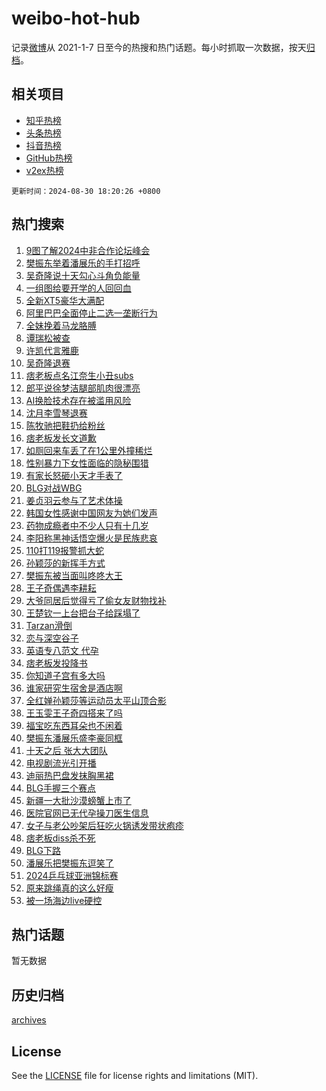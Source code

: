 # weibo-hot-hub

记录[微博](https://www.weibo.com)从 2021-1-7 日至今的热搜和热门话题。每小时抓取一次数据，按天[归档](archives)。

## 相关项目

- [知乎热榜](https://github.com/snaildev/zhihu-hot-hub)
- [头条热榜](https://github.com/snaildev/toutiao-hot-hub)
- [抖音热榜](https://github.com/snaildev/douyin-hot-hub)
- [GitHub热榜](https://github.com/snaildev/github-hot-hub)
- [v2ex热榜](https://github.com/snaildev/v2ex-hot-hub)


`更新时间：2024-08-30 18:20:26 +0800`

## 热门搜索

1. [9图了解2024中非合作论坛峰会](https://m.weibo.cn/search?containerid=100103type%3D1%26t%3D10%26q%3D%239%E5%9B%BE%E4%BA%86%E8%A7%A32024%E4%B8%AD%E9%9D%9E%E5%90%88%E4%BD%9C%E8%AE%BA%E5%9D%9B%E5%B3%B0%E4%BC%9A%23&stream_entry_id=51&isnewpage=1&extparam=seat%3D1%26stream_entry_id%3D51%26pos%3D0%26q%3D%25239%25E5%259B%25BE%25E4%25BA%2586%25E8%25A7%25A32024%25E4%25B8%25AD%25E9%259D%259E%25E5%2590%2588%25E4%25BD%259C%25E8%25AE%25BA%25E5%259D%259B%25E5%25B3%25B0%25E4%25BC%259A%2523%26cate%3D10103%26c_type%3D51%26dgr%3D0%26filter_type%3Drealtimehot%26display_time%3D1725013225%26pre_seqid%3D1725013224980016275222)
1. [樊振东举着潘展乐的手打招呼](https://m.weibo.cn/search?containerid=100103type%3D1%26t%3D10%26q%3D%23%E6%A8%8A%E6%8C%AF%E4%B8%9C%E4%B8%BE%E7%9D%80%E6%BD%98%E5%B1%95%E4%B9%90%E7%9A%84%E6%89%8B%E6%89%93%E6%8B%9B%E5%91%BC%23&stream_entry_id=31&isnewpage=1&extparam=seat%3D1%26band_rank%3D1%26pos%3D0%26lcate%3D5001%26cate%3D5001%26q%3D%2523%25E6%25A8%258A%25E6%258C%25AF%25E4%25B8%259C%25E4%25B8%25BE%25E7%259D%2580%25E6%25BD%2598%25E5%25B1%2595%25E4%25B9%2590%25E7%259A%2584%25E6%2589%258B%25E6%2589%2593%25E6%258B%259B%25E5%2591%25BC%2523%26stream_entry_id%3D31%26realpos%3D1%26flag%3D1%26dgr%3D0%26c_type%3D31%26filter_type%3Drealtimehot%26display_time%3D1725013225%26pre_seqid%3D1725013224980016275222)
1. [吴奇隆说十天勾心斗角负能量](https://m.weibo.cn/search?containerid=100103type%3D1%26t%3D10%26q%3D%23%E5%90%B4%E5%A5%87%E9%9A%86%E8%AF%B4%E5%8D%81%E5%A4%A9%E5%8B%BE%E5%BF%83%E6%96%97%E8%A7%92%E8%B4%9F%E8%83%BD%E9%87%8F%23&stream_entry_id=31&isnewpage=1&extparam=seat%3D1%26band_rank%3D2%26pos%3D1%26lcate%3D5001%26cate%3D5001%26q%3D%2523%25E5%2590%25B4%25E5%25A5%2587%25E9%259A%2586%25E8%25AF%25B4%25E5%258D%2581%25E5%25A4%25A9%25E5%258B%25BE%25E5%25BF%2583%25E6%2596%2597%25E8%25A7%2592%25E8%25B4%259F%25E8%2583%25BD%25E9%2587%258F%2523%26stream_entry_id%3D31%26realpos%3D2%26flag%3D2%26dgr%3D0%26c_type%3D31%26filter_type%3Drealtimehot%26display_time%3D1725013225%26pre_seqid%3D1725013224980016275222)
1. [一组图给要开学的人回回血](https://m.weibo.cn/search?containerid=100103type%3D1%26t%3D10%26q%3D%23%E4%B8%80%E7%BB%84%E5%9B%BE%E7%BB%99%E8%A6%81%E5%BC%80%E5%AD%A6%E7%9A%84%E4%BA%BA%E5%9B%9E%E5%9B%9E%E8%A1%80%23&stream_entry_id=31&isnewpage=1&extparam=seat%3D1%26band_rank%3D3%26pos%3D2%26lcate%3D5001%26cate%3D5001%26q%3D%2523%25E4%25B8%2580%25E7%25BB%2584%25E5%259B%25BE%25E7%25BB%2599%25E8%25A6%2581%25E5%25BC%2580%25E5%25AD%25A6%25E7%259A%2584%25E4%25BA%25BA%25E5%259B%259E%25E5%259B%259E%25E8%25A1%2580%2523%26stream_entry_id%3D31%26realpos%3D3%26flag%3D0%26dgr%3D0%26c_type%3D31%26filter_type%3Drealtimehot%26display_time%3D1725013225%26pre_seqid%3D1725013224980016275222)
1. [全新XT5豪华大满配](https://m.weibo.cn/search?containerid=100103type%3D1%26t%3D10%26q%3D%23%E5%85%A8%E6%96%B0XT5%E8%B1%AA%E5%8D%8E%E5%A4%A7%E6%BB%A1%E9%85%8D%23&stream_entry_id=31&isnewpage=1&extparam=seat%3D1%26band_rank%3D4%26pos%3D3%26lcate%3D5001%26is_ad_pos%3D1%26cate%3D5001%26q%3D%2523%25E5%2585%25A8%25E6%2596%25B0XT5%25E8%25B1%25AA%25E5%258D%258E%25E5%25A4%25A7%25E6%25BB%25A1%25E9%2585%258D%2523%26stream_entry_id%3D31%26adid%3D252659%26dgr%3D0%26topic_ad%3D1%26c_type%3D31%26filter_type%3Drealtimehot%26display_time%3D1725013225%26pre_seqid%3D1725013224980016275222)
1. [阿里巴巴全面停止二选一垄断行为](https://m.weibo.cn/search?containerid=100103type%3D1%26t%3D10%26q%3D%23%E9%98%BF%E9%87%8C%E5%B7%B4%E5%B7%B4%E5%85%A8%E9%9D%A2%E5%81%9C%E6%AD%A2%E4%BA%8C%E9%80%89%E4%B8%80%E5%9E%84%E6%96%AD%E8%A1%8C%E4%B8%BA%23&stream_entry_id=31&isnewpage=1&extparam=seat%3D1%26band_rank%3D4%26pos%3D4%26lcate%3D5001%26cate%3D5001%26q%3D%2523%25E9%2598%25BF%25E9%2587%258C%25E5%25B7%25B4%25E5%25B7%25B4%25E5%2585%25A8%25E9%259D%25A2%25E5%2581%259C%25E6%25AD%25A2%25E4%25BA%258C%25E9%2580%2589%25E4%25B8%2580%25E5%259E%2584%25E6%2596%25AD%25E8%25A1%258C%25E4%25B8%25BA%2523%26stream_entry_id%3D31%26realpos%3D4%26flag%3D1%26dgr%3D0%26c_type%3D31%26filter_type%3Drealtimehot%26display_time%3D1725013225%26pre_seqid%3D1725013224980016275222)
1. [全妹挽着马龙胳膊](https://m.weibo.cn/search?containerid=100103type%3D1%26t%3D10%26q%3D%E5%85%A8%E5%A6%B9%E6%8C%BD%E7%9D%80%E9%A9%AC%E9%BE%99%E8%83%B3%E8%86%8A&stream_entry_id=31&isnewpage=1&extparam=seat%3D1%26band_rank%3D5%26pos%3D5%26lcate%3D5001%26cate%3D5001%26q%3D%25E5%2585%25A8%25E5%25A6%25B9%25E6%258C%25BD%25E7%259D%2580%25E9%25A9%25AC%25E9%25BE%2599%25E8%2583%25B3%25E8%2586%258A%26stream_entry_id%3D31%26realpos%3D5%26flag%3D1%26dgr%3D0%26c_type%3D31%26filter_type%3Drealtimehot%26display_time%3D1725013225%26pre_seqid%3D1725013224980016275222)
1. [谭瑞松被查](https://m.weibo.cn/search?containerid=100103type%3D1%26t%3D10%26q%3D%23%E8%B0%AD%E7%91%9E%E6%9D%BE%E8%A2%AB%E6%9F%A5%23&stream_entry_id=31&isnewpage=1&extparam=seat%3D1%26band_rank%3D6%26pos%3D6%26lcate%3D5001%26cate%3D5001%26q%3D%2523%25E8%25B0%25AD%25E7%2591%259E%25E6%259D%25BE%25E8%25A2%25AB%25E6%259F%25A5%2523%26stream_entry_id%3D31%26realpos%3D6%26flag%3D1%26dgr%3D0%26c_type%3D31%26filter_type%3Drealtimehot%26display_time%3D1725013225%26pre_seqid%3D1725013224980016275222)
1. [许凯代言雅鹿](https://m.weibo.cn/search?containerid=100103type%3D1%26t%3D10%26q%3D%23%E8%AE%B8%E5%87%AF%E4%BB%A3%E8%A8%80%E9%9B%85%E9%B9%BF%23&stream_entry_id=31&isnewpage=1&extparam=seat%3D1%26band_rank%3D7%26pos%3D7%26lcate%3D5001%26is_ad_pos%3D1%26cate%3D5001%26q%3D%2523%25E8%25AE%25B8%25E5%2587%25AF%25E4%25BB%25A3%25E8%25A8%2580%25E9%259B%2585%25E9%25B9%25BF%2523%26stream_entry_id%3D31%26adid%3D252726%26dgr%3D0%26topic_ad%3D1%26c_type%3D31%26filter_type%3Drealtimehot%26display_time%3D1725013225%26pre_seqid%3D1725013224980016275222)
1. [吴奇隆退赛](https://m.weibo.cn/search?containerid=100103type%3D1%26t%3D10%26q%3D%23%E5%90%B4%E5%A5%87%E9%9A%86%E9%80%80%E8%B5%9B%23&stream_entry_id=31&isnewpage=1&extparam=seat%3D1%26band_rank%3D7%26pos%3D8%26lcate%3D5001%26cate%3D5001%26q%3D%2523%25E5%2590%25B4%25E5%25A5%2587%25E9%259A%2586%25E9%2580%2580%25E8%25B5%259B%2523%26stream_entry_id%3D31%26realpos%3D7%26flag%3D2%26dgr%3D0%26c_type%3D31%26filter_type%3Drealtimehot%26display_time%3D1725013225%26pre_seqid%3D1725013224980016275222)
1. [痞老板点名江奈生小丑subs](https://m.weibo.cn/search?containerid=100103type%3D1%26t%3D10%26q%3D%E7%97%9E%E8%80%81%E6%9D%BF%E7%82%B9%E5%90%8D%E6%B1%9F%E5%A5%88%E7%94%9F%E5%B0%8F%E4%B8%91subs&stream_entry_id=31&isnewpage=1&extparam=seat%3D1%26band_rank%3D8%26pos%3D9%26lcate%3D5001%26cate%3D5001%26q%3D%25E7%2597%259E%25E8%2580%2581%25E6%259D%25BF%25E7%2582%25B9%25E5%2590%258D%25E6%25B1%259F%25E5%25A5%2588%25E7%2594%259F%25E5%25B0%258F%25E4%25B8%2591subs%26stream_entry_id%3D31%26realpos%3D8%26flag%3D0%26dgr%3D0%26c_type%3D31%26filter_type%3Drealtimehot%26display_time%3D1725013225%26pre_seqid%3D1725013224980016275222)
1. [郎平说徐梦洁腿部肌肉很漂亮](https://m.weibo.cn/search?containerid=100103type%3D1%26t%3D10%26q%3D%E9%83%8E%E5%B9%B3%E8%AF%B4%E5%BE%90%E6%A2%A6%E6%B4%81%E8%85%BF%E9%83%A8%E8%82%8C%E8%82%89%E5%BE%88%E6%BC%82%E4%BA%AE&stream_entry_id=31&isnewpage=1&extparam=seat%3D1%26band_rank%3D9%26pos%3D10%26lcate%3D5001%26cate%3D5001%26q%3D%25E9%2583%258E%25E5%25B9%25B3%25E8%25AF%25B4%25E5%25BE%2590%25E6%25A2%25A6%25E6%25B4%2581%25E8%2585%25BF%25E9%2583%25A8%25E8%2582%258C%25E8%2582%2589%25E5%25BE%2588%25E6%25BC%2582%25E4%25BA%25AE%26stream_entry_id%3D31%26realpos%3D9%26flag%3D1%26dgr%3D0%26c_type%3D31%26filter_type%3Drealtimehot%26display_time%3D1725013225%26pre_seqid%3D1725013224980016275222)
1. [AI换脸技术存在被滥用风险](https://m.weibo.cn/search?containerid=100103type%3D1%26t%3D10%26q%3D%23AI%E6%8D%A2%E8%84%B8%E6%8A%80%E6%9C%AF%E5%AD%98%E5%9C%A8%E8%A2%AB%E6%BB%A5%E7%94%A8%E9%A3%8E%E9%99%A9%23&stream_entry_id=31&isnewpage=1&extparam=seat%3D1%26band_rank%3D10%26pos%3D11%26lcate%3D5001%26cate%3D5001%26q%3D%2523AI%25E6%258D%25A2%25E8%2584%25B8%25E6%258A%2580%25E6%259C%25AF%25E5%25AD%2598%25E5%259C%25A8%25E8%25A2%25AB%25E6%25BB%25A5%25E7%2594%25A8%25E9%25A3%258E%25E9%2599%25A9%2523%26stream_entry_id%3D31%26realpos%3D10%26flag%3D1%26dgr%3D0%26c_type%3D31%26filter_type%3Drealtimehot%26display_time%3D1725013225%26pre_seqid%3D1725013224980016275222)
1. [沈月李雪琴退赛](https://m.weibo.cn/search?containerid=100103type%3D1%26t%3D10%26q%3D%23%E6%B2%88%E6%9C%88%E6%9D%8E%E9%9B%AA%E7%90%B4%E9%80%80%E8%B5%9B%23&stream_entry_id=31&isnewpage=1&extparam=seat%3D1%26band_rank%3D11%26pos%3D12%26lcate%3D5001%26cate%3D5001%26q%3D%2523%25E6%25B2%2588%25E6%259C%2588%25E6%259D%258E%25E9%259B%25AA%25E7%2590%25B4%25E9%2580%2580%25E8%25B5%259B%2523%26stream_entry_id%3D31%26realpos%3D11%26flag%3D2%26dgr%3D0%26c_type%3D31%26filter_type%3Drealtimehot%26display_time%3D1725013225%26pre_seqid%3D1725013224980016275222)
1. [陈牧驰把鞋扔给粉丝](https://m.weibo.cn/search?containerid=100103type%3D1%26t%3D10%26q%3D%23%E9%99%88%E7%89%A7%E9%A9%B0%E6%8A%8A%E9%9E%8B%E6%89%94%E7%BB%99%E7%B2%89%E4%B8%9D%23&stream_entry_id=31&isnewpage=1&extparam=seat%3D1%26band_rank%3D12%26pos%3D13%26lcate%3D5001%26cate%3D5001%26q%3D%2523%25E9%2599%2588%25E7%2589%25A7%25E9%25A9%25B0%25E6%258A%258A%25E9%259E%258B%25E6%2589%2594%25E7%25BB%2599%25E7%25B2%2589%25E4%25B8%259D%2523%26stream_entry_id%3D31%26realpos%3D12%26flag%3D0%26dgr%3D0%26c_type%3D31%26filter_type%3Drealtimehot%26display_time%3D1725013225%26pre_seqid%3D1725013224980016275222)
1. [痞老板发长文道歉](https://m.weibo.cn/search?containerid=100103type%3D1%26t%3D10%26q%3D%23%E7%97%9E%E8%80%81%E6%9D%BF%E5%8F%91%E9%95%BF%E6%96%87%E9%81%93%E6%AD%89%23&stream_entry_id=31&isnewpage=1&extparam=seat%3D1%26band_rank%3D13%26pos%3D14%26lcate%3D5001%26cate%3D5001%26q%3D%2523%25E7%2597%259E%25E8%2580%2581%25E6%259D%25BF%25E5%258F%2591%25E9%2595%25BF%25E6%2596%2587%25E9%2581%2593%25E6%25AD%2589%2523%26stream_entry_id%3D31%26realpos%3D13%26flag%3D0%26dgr%3D0%26c_type%3D31%26filter_type%3Drealtimehot%26display_time%3D1725013225%26pre_seqid%3D1725013224980016275222)
1. [如厕回来车丢了在1公里外撞稀烂](https://m.weibo.cn/search?containerid=100103type%3D1%26t%3D10%26q%3D%23%E5%A6%82%E5%8E%95%E5%9B%9E%E6%9D%A5%E8%BD%A6%E4%B8%A2%E4%BA%86%E5%9C%A81%E5%85%AC%E9%87%8C%E5%A4%96%E6%92%9E%E7%A8%80%E7%83%82%23&stream_entry_id=31&isnewpage=1&extparam=seat%3D1%26band_rank%3D14%26pos%3D15%26lcate%3D5001%26cate%3D5001%26q%3D%2523%25E5%25A6%2582%25E5%258E%2595%25E5%259B%259E%25E6%259D%25A5%25E8%25BD%25A6%25E4%25B8%25A2%25E4%25BA%2586%25E5%259C%25A81%25E5%2585%25AC%25E9%2587%258C%25E5%25A4%2596%25E6%2592%259E%25E7%25A8%2580%25E7%2583%2582%2523%26stream_entry_id%3D31%26realpos%3D14%26flag%3D0%26dgr%3D0%26c_type%3D31%26filter_type%3Drealtimehot%26display_time%3D1725013225%26pre_seqid%3D1725013224980016275222)
1. [性别暴力下女性面临的隐秘围猎](https://m.weibo.cn/search?containerid=100103type%3D1%26t%3D10%26q%3D%23%E6%80%A7%E5%88%AB%E6%9A%B4%E5%8A%9B%E4%B8%8B%E5%A5%B3%E6%80%A7%E9%9D%A2%E4%B8%B4%E7%9A%84%E9%9A%90%E7%A7%98%E5%9B%B4%E7%8C%8E%23&stream_entry_id=31&isnewpage=1&extparam=seat%3D1%26band_rank%3D15%26pos%3D16%26lcate%3D5001%26cate%3D5001%26q%3D%2523%25E6%2580%25A7%25E5%2588%25AB%25E6%259A%25B4%25E5%258A%259B%25E4%25B8%258B%25E5%25A5%25B3%25E6%2580%25A7%25E9%259D%25A2%25E4%25B8%25B4%25E7%259A%2584%25E9%259A%2590%25E7%25A7%2598%25E5%259B%25B4%25E7%258C%258E%2523%26stream_entry_id%3D31%26realpos%3D15%26flag%3D1%26dgr%3D0%26c_type%3D31%26filter_type%3Drealtimehot%26display_time%3D1725013225%26pre_seqid%3D1725013224980016275222)
1. [有家长怒砸小天才手表了](https://m.weibo.cn/search?containerid=100103type%3D1%26t%3D10%26q%3D%23%E6%9C%89%E5%AE%B6%E9%95%BF%E6%80%92%E7%A0%B8%E5%B0%8F%E5%A4%A9%E6%89%8D%E6%89%8B%E8%A1%A8%E4%BA%86%23&stream_entry_id=31&isnewpage=1&extparam=seat%3D1%26band_rank%3D16%26pos%3D17%26lcate%3D5001%26cate%3D5001%26q%3D%2523%25E6%259C%2589%25E5%25AE%25B6%25E9%2595%25BF%25E6%2580%2592%25E7%25A0%25B8%25E5%25B0%258F%25E5%25A4%25A9%25E6%2589%258D%25E6%2589%258B%25E8%25A1%25A8%25E4%25BA%2586%2523%26stream_entry_id%3D31%26realpos%3D16%26flag%3D0%26dgr%3D0%26c_type%3D31%26filter_type%3Drealtimehot%26display_time%3D1725013225%26pre_seqid%3D1725013224980016275222)
1. [BLG对战WBG](https://m.weibo.cn/search?containerid=100103type%3D1%26t%3D10%26q%3D%23BLG%E5%AF%B9%E6%88%98WBG%23&stream_entry_id=31&isnewpage=1&extparam=seat%3D1%26band_rank%3D17%26pos%3D18%26lcate%3D5001%26cate%3D5001%26q%3D%2523BLG%25E5%25AF%25B9%25E6%2588%2598WBG%2523%26stream_entry_id%3D31%26realpos%3D17%26flag%3D0%26dgr%3D0%26c_type%3D31%26filter_type%3Drealtimehot%26display_time%3D1725013225%26pre_seqid%3D1725013224980016275222)
1. [姜贞羽云参与了艺术体操](https://m.weibo.cn/search?containerid=100103type%3D1%26t%3D10%26q%3D%E5%A7%9C%E8%B4%9E%E7%BE%BD%E4%BA%91%E5%8F%82%E4%B8%8E%E4%BA%86%E8%89%BA%E6%9C%AF%E4%BD%93%E6%93%8D&stream_entry_id=31&isnewpage=1&extparam=seat%3D1%26band_rank%3D18%26pos%3D19%26lcate%3D5001%26cate%3D5001%26q%3D%25E5%25A7%259C%25E8%25B4%259E%25E7%25BE%25BD%25E4%25BA%2591%25E5%258F%2582%25E4%25B8%258E%25E4%25BA%2586%25E8%2589%25BA%25E6%259C%25AF%25E4%25BD%2593%25E6%2593%258D%26stream_entry_id%3D31%26realpos%3D18%26flag%3D1%26dgr%3D0%26c_type%3D31%26filter_type%3Drealtimehot%26display_time%3D1725013225%26pre_seqid%3D1725013224980016275222)
1. [韩国女性感谢中国网友为她们发声](https://m.weibo.cn/search?containerid=100103type%3D1%26t%3D10%26q%3D%23%E9%9F%A9%E5%9B%BD%E5%A5%B3%E6%80%A7%E6%84%9F%E8%B0%A2%E4%B8%AD%E5%9B%BD%E7%BD%91%E5%8F%8B%E4%B8%BA%E5%A5%B9%E4%BB%AC%E5%8F%91%E5%A3%B0%23&stream_entry_id=31&isnewpage=1&extparam=seat%3D1%26band_rank%3D19%26pos%3D20%26lcate%3D5001%26cate%3D5001%26q%3D%2523%25E9%259F%25A9%25E5%259B%25BD%25E5%25A5%25B3%25E6%2580%25A7%25E6%2584%259F%25E8%25B0%25A2%25E4%25B8%25AD%25E5%259B%25BD%25E7%25BD%2591%25E5%258F%258B%25E4%25B8%25BA%25E5%25A5%25B9%25E4%25BB%25AC%25E5%258F%2591%25E5%25A3%25B0%2523%26stream_entry_id%3D31%26realpos%3D19%26flag%3D0%26dgr%3D0%26c_type%3D31%26filter_type%3Drealtimehot%26display_time%3D1725013225%26pre_seqid%3D1725013224980016275222)
1. [药物成瘾者中不少人只有十几岁](https://m.weibo.cn/search?containerid=100103type%3D1%26t%3D10%26q%3D%23%E8%8D%AF%E7%89%A9%E6%88%90%E7%98%BE%E8%80%85%E4%B8%AD%E4%B8%8D%E5%B0%91%E4%BA%BA%E5%8F%AA%E6%9C%89%E5%8D%81%E5%87%A0%E5%B2%81%23&stream_entry_id=31&isnewpage=1&extparam=seat%3D1%26band_rank%3D20%26pos%3D21%26lcate%3D5001%26cate%3D5001%26q%3D%2523%25E8%258D%25AF%25E7%2589%25A9%25E6%2588%2590%25E7%2598%25BE%25E8%2580%2585%25E4%25B8%25AD%25E4%25B8%258D%25E5%25B0%2591%25E4%25BA%25BA%25E5%258F%25AA%25E6%259C%2589%25E5%258D%2581%25E5%2587%25A0%25E5%25B2%2581%2523%26stream_entry_id%3D31%26realpos%3D20%26flag%3D1%26dgr%3D0%26c_type%3D31%26filter_type%3Drealtimehot%26display_time%3D1725013225%26pre_seqid%3D1725013224980016275222)
1. [李阳称黑神话悟空爆火是民族悲哀](https://m.weibo.cn/search?containerid=100103type%3D1%26t%3D10%26q%3D%23%E6%9D%8E%E9%98%B3%E7%A7%B0%E9%BB%91%E7%A5%9E%E8%AF%9D%E6%82%9F%E7%A9%BA%E7%88%86%E7%81%AB%E6%98%AF%E6%B0%91%E6%97%8F%E6%82%B2%E5%93%80%23&stream_entry_id=31&isnewpage=1&extparam=seat%3D1%26band_rank%3D21%26pos%3D22%26lcate%3D5001%26cate%3D5001%26q%3D%2523%25E6%259D%258E%25E9%2598%25B3%25E7%25A7%25B0%25E9%25BB%2591%25E7%25A5%259E%25E8%25AF%259D%25E6%2582%259F%25E7%25A9%25BA%25E7%2588%2586%25E7%2581%25AB%25E6%2598%25AF%25E6%25B0%2591%25E6%2597%258F%25E6%2582%25B2%25E5%2593%2580%2523%26stream_entry_id%3D31%26realpos%3D21%26flag%3D1%26dgr%3D0%26c_type%3D31%26filter_type%3Drealtimehot%26display_time%3D1725013225%26pre_seqid%3D1725013224980016275222)
1. [110打119报警抓大蛇](https://m.weibo.cn/search?containerid=100103type%3D1%26t%3D10%26q%3D%23110%E6%89%93119%E6%8A%A5%E8%AD%A6%E6%8A%93%E5%A4%A7%E8%9B%87%23&stream_entry_id=31&isnewpage=1&extparam=seat%3D1%26band_rank%3D22%26pos%3D23%26lcate%3D5001%26cate%3D5001%26q%3D%2523110%25E6%2589%2593119%25E6%258A%25A5%25E8%25AD%25A6%25E6%258A%2593%25E5%25A4%25A7%25E8%259B%2587%2523%26stream_entry_id%3D31%26realpos%3D22%26flag%3D0%26dgr%3D0%26c_type%3D31%26filter_type%3Drealtimehot%26display_time%3D1725013225%26pre_seqid%3D1725013224980016275222)
1. [孙颖莎的新挥手方式](https://m.weibo.cn/search?containerid=100103type%3D1%26t%3D10%26q%3D%E5%AD%99%E9%A2%96%E8%8E%8E%E7%9A%84%E6%96%B0%E6%8C%A5%E6%89%8B%E6%96%B9%E5%BC%8F&stream_entry_id=31&isnewpage=1&extparam=seat%3D1%26band_rank%3D23%26pos%3D24%26lcate%3D5001%26cate%3D5001%26q%3D%25E5%25AD%2599%25E9%25A2%2596%25E8%258E%258E%25E7%259A%2584%25E6%2596%25B0%25E6%258C%25A5%25E6%2589%258B%25E6%2596%25B9%25E5%25BC%258F%26stream_entry_id%3D31%26realpos%3D23%26flag%3D1%26dgr%3D0%26c_type%3D31%26filter_type%3Drealtimehot%26display_time%3D1725013225%26pre_seqid%3D1725013224980016275222)
1. [樊振东被当面叫咚咚大王](https://m.weibo.cn/search?containerid=100103type%3D1%26t%3D10%26q%3D%23%E6%A8%8A%E6%8C%AF%E4%B8%9C%E8%A2%AB%E5%BD%93%E9%9D%A2%E5%8F%AB%E5%92%9A%E5%92%9A%E5%A4%A7%E7%8E%8B%23&stream_entry_id=31&isnewpage=1&extparam=seat%3D1%26band_rank%3D24%26pos%3D25%26lcate%3D5001%26cate%3D5001%26q%3D%2523%25E6%25A8%258A%25E6%258C%25AF%25E4%25B8%259C%25E8%25A2%25AB%25E5%25BD%2593%25E9%259D%25A2%25E5%258F%25AB%25E5%2592%259A%25E5%2592%259A%25E5%25A4%25A7%25E7%258E%258B%2523%26stream_entry_id%3D31%26realpos%3D24%26flag%3D1%26dgr%3D0%26c_type%3D31%26filter_type%3Drealtimehot%26display_time%3D1725013225%26pre_seqid%3D1725013224980016275222)
1. [王子奇偶遇李耕耘](https://m.weibo.cn/search?containerid=100103type%3D1%26t%3D10%26q%3D%23%E7%8E%8B%E5%AD%90%E5%A5%87%E5%81%B6%E9%81%87%E6%9D%8E%E8%80%95%E8%80%98%23&stream_entry_id=31&isnewpage=1&extparam=seat%3D1%26band_rank%3D25%26pos%3D26%26lcate%3D5001%26cate%3D5001%26q%3D%2523%25E7%258E%258B%25E5%25AD%2590%25E5%25A5%2587%25E5%2581%25B6%25E9%2581%2587%25E6%259D%258E%25E8%2580%2595%25E8%2580%2598%2523%26stream_entry_id%3D31%26realpos%3D25%26flag%3D1%26dgr%3D0%26c_type%3D31%26filter_type%3Drealtimehot%26display_time%3D1725013225%26pre_seqid%3D1725013224980016275222)
1. [大爷同居后觉得亏了偷女友财物找补](https://m.weibo.cn/search?containerid=100103type%3D1%26t%3D10%26q%3D%23%E5%A4%A7%E7%88%B7%E5%90%8C%E5%B1%85%E5%90%8E%E8%A7%89%E5%BE%97%E4%BA%8F%E4%BA%86%E5%81%B7%E5%A5%B3%E5%8F%8B%E8%B4%A2%E7%89%A9%E6%89%BE%E8%A1%A5%23&stream_entry_id=31&isnewpage=1&extparam=seat%3D1%26band_rank%3D26%26pos%3D27%26lcate%3D5001%26cate%3D5001%26q%3D%2523%25E5%25A4%25A7%25E7%2588%25B7%25E5%2590%258C%25E5%25B1%2585%25E5%2590%258E%25E8%25A7%2589%25E5%25BE%2597%25E4%25BA%258F%25E4%25BA%2586%25E5%2581%25B7%25E5%25A5%25B3%25E5%258F%258B%25E8%25B4%25A2%25E7%2589%25A9%25E6%2589%25BE%25E8%25A1%25A5%2523%26stream_entry_id%3D31%26realpos%3D26%26flag%3D1%26dgr%3D0%26c_type%3D31%26filter_type%3Drealtimehot%26display_time%3D1725013225%26pre_seqid%3D1725013224980016275222)
1. [王楚钦一上台把台子给踩塌了](https://m.weibo.cn/search?containerid=100103type%3D1%26t%3D10%26q%3D%E7%8E%8B%E6%A5%9A%E9%92%A6%E4%B8%80%E4%B8%8A%E5%8F%B0%E6%8A%8A%E5%8F%B0%E5%AD%90%E7%BB%99%E8%B8%A9%E5%A1%8C%E4%BA%86&stream_entry_id=31&isnewpage=1&extparam=seat%3D1%26band_rank%3D27%26pos%3D28%26lcate%3D5001%26cate%3D5001%26q%3D%25E7%258E%258B%25E6%25A5%259A%25E9%2592%25A6%25E4%25B8%2580%25E4%25B8%258A%25E5%258F%25B0%25E6%258A%258A%25E5%258F%25B0%25E5%25AD%2590%25E7%25BB%2599%25E8%25B8%25A9%25E5%25A1%258C%25E4%25BA%2586%26stream_entry_id%3D31%26realpos%3D27%26flag%3D1%26dgr%3D0%26c_type%3D31%26filter_type%3Drealtimehot%26display_time%3D1725013225%26pre_seqid%3D1725013224980016275222)
1. [Tarzan滑倒](https://m.weibo.cn/search?containerid=100103type%3D1%26t%3D10%26q%3DTarzan%E6%BB%91%E5%80%92&stream_entry_id=31&isnewpage=1&extparam=seat%3D1%26band_rank%3D28%26pos%3D29%26lcate%3D5001%26cate%3D5001%26q%3DTarzan%25E6%25BB%2591%25E5%2580%2592%26stream_entry_id%3D31%26realpos%3D28%26flag%3D1%26dgr%3D0%26c_type%3D31%26filter_type%3Drealtimehot%26display_time%3D1725013225%26pre_seqid%3D1725013224980016275222)
1. [恋与深空谷子](https://m.weibo.cn/search?containerid=100103type%3D1%26t%3D10%26q%3D%E6%81%8B%E4%B8%8E%E6%B7%B1%E7%A9%BA%E8%B0%B7%E5%AD%90&stream_entry_id=31&isnewpage=1&extparam=seat%3D1%26band_rank%3D29%26pos%3D30%26lcate%3D5001%26cate%3D5001%26q%3D%25E6%2581%258B%25E4%25B8%258E%25E6%25B7%25B1%25E7%25A9%25BA%25E8%25B0%25B7%25E5%25AD%2590%26stream_entry_id%3D31%26realpos%3D29%26flag%3D0%26dgr%3D0%26c_type%3D31%26filter_type%3Drealtimehot%26display_time%3D1725013225%26pre_seqid%3D1725013224980016275222)
1. [英语专八范文 代孕](https://m.weibo.cn/search?containerid=100103type%3D1%26t%3D10%26q%3D%E8%8B%B1%E8%AF%AD%E4%B8%93%E5%85%AB%E8%8C%83%E6%96%87+%E4%BB%A3%E5%AD%95&stream_entry_id=31&isnewpage=1&extparam=seat%3D1%26band_rank%3D30%26pos%3D31%26lcate%3D5001%26cate%3D5001%26q%3D%25E8%258B%25B1%25E8%25AF%25AD%25E4%25B8%2593%25E5%2585%25AB%25E8%258C%2583%25E6%2596%2587%2520%25E4%25BB%25A3%25E5%25AD%2595%26stream_entry_id%3D31%26realpos%3D30%26flag%3D0%26dgr%3D0%26c_type%3D31%26filter_type%3Drealtimehot%26display_time%3D1725013225%26pre_seqid%3D1725013224980016275222)
1. [痞老板发投降书](https://m.weibo.cn/search?containerid=100103type%3D1%26t%3D10%26q%3D%23%E7%97%9E%E8%80%81%E6%9D%BF%E5%8F%91%E6%8A%95%E9%99%8D%E4%B9%A6%23&stream_entry_id=31&isnewpage=1&extparam=seat%3D1%26band_rank%3D31%26pos%3D32%26lcate%3D5001%26cate%3D5001%26q%3D%2523%25E7%2597%259E%25E8%2580%2581%25E6%259D%25BF%25E5%258F%2591%25E6%258A%2595%25E9%2599%258D%25E4%25B9%25A6%2523%26stream_entry_id%3D31%26realpos%3D31%26flag%3D0%26dgr%3D0%26c_type%3D31%26filter_type%3Drealtimehot%26display_time%3D1725013225%26pre_seqid%3D1725013224980016275222)
1. [你知道子宫有多大吗](https://m.weibo.cn/search?containerid=100103type%3D1%26t%3D10%26q%3D%23%E4%BD%A0%E7%9F%A5%E9%81%93%E5%AD%90%E5%AE%AB%E6%9C%89%E5%A4%9A%E5%A4%A7%E5%90%97%23&stream_entry_id=31&isnewpage=1&extparam=seat%3D1%26band_rank%3D32%26pos%3D33%26lcate%3D5001%26cate%3D5001%26q%3D%2523%25E4%25BD%25A0%25E7%259F%25A5%25E9%2581%2593%25E5%25AD%2590%25E5%25AE%25AB%25E6%259C%2589%25E5%25A4%259A%25E5%25A4%25A7%25E5%2590%2597%2523%26stream_entry_id%3D31%26realpos%3D32%26flag%3D0%26dgr%3D0%26c_type%3D31%26filter_type%3Drealtimehot%26display_time%3D1725013225%26pre_seqid%3D1725013224980016275222)
1. [谁家研究生宿舍是酒店啊](https://m.weibo.cn/search?containerid=100103type%3D1%26t%3D10%26q%3D%23%E8%B0%81%E5%AE%B6%E7%A0%94%E7%A9%B6%E7%94%9F%E5%AE%BF%E8%88%8D%E6%98%AF%E9%85%92%E5%BA%97%E5%95%8A%23&stream_entry_id=31&isnewpage=1&extparam=seat%3D1%26band_rank%3D33%26pos%3D34%26lcate%3D5001%26cate%3D5001%26q%3D%2523%25E8%25B0%2581%25E5%25AE%25B6%25E7%25A0%2594%25E7%25A9%25B6%25E7%2594%259F%25E5%25AE%25BF%25E8%2588%258D%25E6%2598%25AF%25E9%2585%2592%25E5%25BA%2597%25E5%2595%258A%2523%26stream_entry_id%3D31%26realpos%3D33%26flag%3D1%26dgr%3D0%26c_type%3D31%26filter_type%3Drealtimehot%26display_time%3D1725013225%26pre_seqid%3D1725013224980016275222)
1. [全红婵孙颖莎等运动员太平山顶合影](https://m.weibo.cn/search?containerid=100103type%3D1%26t%3D10%26q%3D%23%E5%85%A8%E7%BA%A2%E5%A9%B5%E5%AD%99%E9%A2%96%E8%8E%8E%E7%AD%89%E8%BF%90%E5%8A%A8%E5%91%98%E5%A4%AA%E5%B9%B3%E5%B1%B1%E9%A1%B6%E5%90%88%E5%BD%B1%23&stream_entry_id=31&isnewpage=1&extparam=seat%3D1%26band_rank%3D34%26pos%3D35%26lcate%3D5001%26cate%3D5001%26q%3D%2523%25E5%2585%25A8%25E7%25BA%25A2%25E5%25A9%25B5%25E5%25AD%2599%25E9%25A2%2596%25E8%258E%258E%25E7%25AD%2589%25E8%25BF%2590%25E5%258A%25A8%25E5%2591%2598%25E5%25A4%25AA%25E5%25B9%25B3%25E5%25B1%25B1%25E9%25A1%25B6%25E5%2590%2588%25E5%25BD%25B1%2523%26stream_entry_id%3D31%26realpos%3D34%26flag%3D1%26dgr%3D0%26c_type%3D31%26filter_type%3Drealtimehot%26display_time%3D1725013225%26pre_seqid%3D1725013224980016275222)
1. [王玉雯王子奇四搭来了吗](https://m.weibo.cn/search?containerid=100103type%3D1%26t%3D10%26q%3D%23%E7%8E%8B%E7%8E%89%E9%9B%AF%E7%8E%8B%E5%AD%90%E5%A5%87%E5%9B%9B%E6%90%AD%E6%9D%A5%E4%BA%86%E5%90%97%23&stream_entry_id=31&isnewpage=1&extparam=seat%3D1%26band_rank%3D35%26pos%3D36%26lcate%3D5001%26cate%3D5001%26q%3D%2523%25E7%258E%258B%25E7%258E%2589%25E9%259B%25AF%25E7%258E%258B%25E5%25AD%2590%25E5%25A5%2587%25E5%259B%259B%25E6%2590%25AD%25E6%259D%25A5%25E4%25BA%2586%25E5%2590%2597%2523%26stream_entry_id%3D31%26realpos%3D35%26flag%3D1%26dgr%3D0%26c_type%3D31%26filter_type%3Drealtimehot%26display_time%3D1725013225%26pre_seqid%3D1725013224980016275222)
1. [福宝吃东西耳朵也不闲着](https://m.weibo.cn/search?containerid=100103type%3D1%26t%3D10%26q%3D%23%E7%A6%8F%E5%AE%9D%E5%90%83%E4%B8%9C%E8%A5%BF%E8%80%B3%E6%9C%B5%E4%B9%9F%E4%B8%8D%E9%97%B2%E7%9D%80%23&stream_entry_id=31&isnewpage=1&extparam=seat%3D1%26band_rank%3D36%26pos%3D37%26lcate%3D5001%26cate%3D5001%26q%3D%2523%25E7%25A6%258F%25E5%25AE%259D%25E5%2590%2583%25E4%25B8%259C%25E8%25A5%25BF%25E8%2580%25B3%25E6%259C%25B5%25E4%25B9%259F%25E4%25B8%258D%25E9%2597%25B2%25E7%259D%2580%2523%26stream_entry_id%3D31%26realpos%3D36%26flag%3D1%26dgr%3D0%26c_type%3D31%26filter_type%3Drealtimehot%26display_time%3D1725013225%26pre_seqid%3D1725013224980016275222)
1. [樊振东潘展乐盛李豪同框](https://m.weibo.cn/search?containerid=100103type%3D1%26t%3D10%26q%3D%23%E6%A8%8A%E6%8C%AF%E4%B8%9C%E6%BD%98%E5%B1%95%E4%B9%90%E7%9B%9B%E6%9D%8E%E8%B1%AA%E5%90%8C%E6%A1%86%23&stream_entry_id=31&isnewpage=1&extparam=seat%3D1%26band_rank%3D37%26pos%3D38%26lcate%3D5001%26cate%3D5001%26q%3D%2523%25E6%25A8%258A%25E6%258C%25AF%25E4%25B8%259C%25E6%25BD%2598%25E5%25B1%2595%25E4%25B9%2590%25E7%259B%259B%25E6%259D%258E%25E8%25B1%25AA%25E5%2590%258C%25E6%25A1%2586%2523%26stream_entry_id%3D31%26realpos%3D37%26flag%3D1%26dgr%3D0%26c_type%3D31%26filter_type%3Drealtimehot%26display_time%3D1725013225%26pre_seqid%3D1725013224980016275222)
1. [十天之后 张大大团队](https://m.weibo.cn/search?containerid=100103type%3D1%26t%3D10%26q%3D%E5%8D%81%E5%A4%A9%E4%B9%8B%E5%90%8E+%E5%BC%A0%E5%A4%A7%E5%A4%A7%E5%9B%A2%E9%98%9F&stream_entry_id=31&isnewpage=1&extparam=seat%3D1%26band_rank%3D38%26pos%3D39%26lcate%3D5001%26cate%3D5001%26q%3D%25E5%258D%2581%25E5%25A4%25A9%25E4%25B9%258B%25E5%2590%258E%2520%25E5%25BC%25A0%25E5%25A4%25A7%25E5%25A4%25A7%25E5%259B%25A2%25E9%2598%259F%26stream_entry_id%3D31%26realpos%3D38%26flag%3D1%26dgr%3D0%26c_type%3D31%26filter_type%3Drealtimehot%26display_time%3D1725013225%26pre_seqid%3D1725013224980016275222)
1. [电视剧流光引开播](https://m.weibo.cn/search?containerid=100103type%3D1%26t%3D10%26q%3D%23%E7%94%B5%E8%A7%86%E5%89%A7%E6%B5%81%E5%85%89%E5%BC%95%E5%BC%80%E6%92%AD%23&stream_entry_id=31&isnewpage=1&extparam=seat%3D1%26band_rank%3D39%26pos%3D40%26lcate%3D5001%26cate%3D5001%26q%3D%2523%25E7%2594%25B5%25E8%25A7%2586%25E5%2589%25A7%25E6%25B5%2581%25E5%2585%2589%25E5%25BC%2595%25E5%25BC%2580%25E6%2592%25AD%2523%26stream_entry_id%3D31%26realpos%3D39%26flag%3D1%26dgr%3D0%26c_type%3D31%26filter_type%3Drealtimehot%26display_time%3D1725013225%26pre_seqid%3D1725013224980016275222)
1. [迪丽热巴盘发抹胸黑裙](https://m.weibo.cn/search?containerid=100103type%3D1%26t%3D10%26q%3D%23%E8%BF%AA%E4%B8%BD%E7%83%AD%E5%B7%B4%E7%9B%98%E5%8F%91%E6%8A%B9%E8%83%B8%E9%BB%91%E8%A3%99%23&stream_entry_id=31&isnewpage=1&extparam=seat%3D1%26band_rank%3D40%26pos%3D41%26lcate%3D5001%26cate%3D5001%26q%3D%2523%25E8%25BF%25AA%25E4%25B8%25BD%25E7%2583%25AD%25E5%25B7%25B4%25E7%259B%2598%25E5%258F%2591%25E6%258A%25B9%25E8%2583%25B8%25E9%25BB%2591%25E8%25A3%2599%2523%26stream_entry_id%3D31%26realpos%3D40%26flag%3D1%26dgr%3D0%26c_type%3D31%26filter_type%3Drealtimehot%26display_time%3D1725013225%26pre_seqid%3D1725013224980016275222)
1. [BLG手握三个赛点](https://m.weibo.cn/search?containerid=100103type%3D1%26t%3D10%26q%3DBLG%E6%89%8B%E6%8F%A1%E4%B8%89%E4%B8%AA%E8%B5%9B%E7%82%B9&stream_entry_id=31&isnewpage=1&extparam=seat%3D1%26band_rank%3D41%26pos%3D42%26lcate%3D5001%26cate%3D5001%26q%3DBLG%25E6%2589%258B%25E6%258F%25A1%25E4%25B8%2589%25E4%25B8%25AA%25E8%25B5%259B%25E7%2582%25B9%26stream_entry_id%3D31%26realpos%3D41%26flag%3D1%26dgr%3D0%26c_type%3D31%26filter_type%3Drealtimehot%26display_time%3D1725013225%26pre_seqid%3D1725013224980016275222)
1. [新疆一大批沙漠螃蟹上市了](https://m.weibo.cn/search?containerid=100103type%3D1%26t%3D10%26q%3D%23%E6%96%B0%E7%96%86%E4%B8%80%E5%A4%A7%E6%89%B9%E6%B2%99%E6%BC%A0%E8%9E%83%E8%9F%B9%E4%B8%8A%E5%B8%82%E4%BA%86%23&stream_entry_id=31&isnewpage=1&extparam=seat%3D1%26band_rank%3D42%26pos%3D43%26lcate%3D5001%26cate%3D5001%26q%3D%2523%25E6%2596%25B0%25E7%2596%2586%25E4%25B8%2580%25E5%25A4%25A7%25E6%2589%25B9%25E6%25B2%2599%25E6%25BC%25A0%25E8%259E%2583%25E8%259F%25B9%25E4%25B8%258A%25E5%25B8%2582%25E4%25BA%2586%2523%26stream_entry_id%3D31%26realpos%3D42%26flag%3D0%26dgr%3D0%26c_type%3D31%26filter_type%3Drealtimehot%26display_time%3D1725013225%26pre_seqid%3D1725013224980016275222)
1. [医院官网已无代孕操刀医生信息](https://m.weibo.cn/search?containerid=100103type%3D1%26t%3D10%26q%3D%23%E5%8C%BB%E9%99%A2%E5%AE%98%E7%BD%91%E5%B7%B2%E6%97%A0%E4%BB%A3%E5%AD%95%E6%93%8D%E5%88%80%E5%8C%BB%E7%94%9F%E4%BF%A1%E6%81%AF%23&stream_entry_id=31&isnewpage=1&extparam=seat%3D1%26band_rank%3D43%26pos%3D44%26lcate%3D5001%26cate%3D5001%26q%3D%2523%25E5%258C%25BB%25E9%2599%25A2%25E5%25AE%2598%25E7%25BD%2591%25E5%25B7%25B2%25E6%2597%25A0%25E4%25BB%25A3%25E5%25AD%2595%25E6%2593%258D%25E5%2588%2580%25E5%258C%25BB%25E7%2594%259F%25E4%25BF%25A1%25E6%2581%25AF%2523%26stream_entry_id%3D31%26realpos%3D43%26flag%3D1%26dgr%3D0%26c_type%3D31%26filter_type%3Drealtimehot%26display_time%3D1725013225%26pre_seqid%3D1725013224980016275222)
1. [女子与老公吵架后狂吃火锅诱发带状疱疹](https://m.weibo.cn/search?containerid=100103type%3D1%26t%3D10%26q%3D%23%E5%A5%B3%E5%AD%90%E4%B8%8E%E8%80%81%E5%85%AC%E5%90%B5%E6%9E%B6%E5%90%8E%E7%8B%82%E5%90%83%E7%81%AB%E9%94%85%E8%AF%B1%E5%8F%91%E5%B8%A6%E7%8A%B6%E7%96%B1%E7%96%B9%23&stream_entry_id=31&isnewpage=1&extparam=seat%3D1%26band_rank%3D44%26pos%3D45%26lcate%3D5001%26cate%3D5001%26q%3D%2523%25E5%25A5%25B3%25E5%25AD%2590%25E4%25B8%258E%25E8%2580%2581%25E5%2585%25AC%25E5%2590%25B5%25E6%259E%25B6%25E5%2590%258E%25E7%258B%2582%25E5%2590%2583%25E7%2581%25AB%25E9%2594%2585%25E8%25AF%25B1%25E5%258F%2591%25E5%25B8%25A6%25E7%258A%25B6%25E7%2596%25B1%25E7%2596%25B9%2523%26stream_entry_id%3D31%26realpos%3D44%26flag%3D0%26dgr%3D0%26c_type%3D31%26filter_type%3Drealtimehot%26display_time%3D1725013225%26pre_seqid%3D1725013224980016275222)
1. [痞老板diss杀不死](https://m.weibo.cn/search?containerid=100103type%3D1%26t%3D10%26q%3D%23%E7%97%9E%E8%80%81%E6%9D%BFdiss%E6%9D%80%E4%B8%8D%E6%AD%BB%23&stream_entry_id=31&isnewpage=1&extparam=seat%3D1%26band_rank%3D45%26pos%3D46%26lcate%3D5001%26cate%3D5001%26q%3D%2523%25E7%2597%259E%25E8%2580%2581%25E6%259D%25BFdiss%25E6%259D%2580%25E4%25B8%258D%25E6%25AD%25BB%2523%26stream_entry_id%3D31%26realpos%3D45%26flag%3D0%26dgr%3D0%26c_type%3D31%26filter_type%3Drealtimehot%26display_time%3D1725013225%26pre_seqid%3D1725013224980016275222)
1. [BLG下路](https://m.weibo.cn/search?containerid=100103type%3D1%26t%3D10%26q%3DBLG%E4%B8%8B%E8%B7%AF&stream_entry_id=31&isnewpage=1&extparam=seat%3D1%26band_rank%3D46%26pos%3D47%26lcate%3D5001%26cate%3D5001%26q%3DBLG%25E4%25B8%258B%25E8%25B7%25AF%26stream_entry_id%3D31%26realpos%3D46%26flag%3D1%26dgr%3D0%26c_type%3D31%26filter_type%3Drealtimehot%26display_time%3D1725013225%26pre_seqid%3D1725013224980016275222)
1. [潘展乐把樊振东逗笑了](https://m.weibo.cn/search?containerid=100103type%3D1%26t%3D10%26q%3D%E6%BD%98%E5%B1%95%E4%B9%90%E6%8A%8A%E6%A8%8A%E6%8C%AF%E4%B8%9C%E9%80%97%E7%AC%91%E4%BA%86&stream_entry_id=31&isnewpage=1&extparam=seat%3D1%26band_rank%3D47%26pos%3D48%26lcate%3D5001%26cate%3D5001%26q%3D%25E6%25BD%2598%25E5%25B1%2595%25E4%25B9%2590%25E6%258A%258A%25E6%25A8%258A%25E6%258C%25AF%25E4%25B8%259C%25E9%2580%2597%25E7%25AC%2591%25E4%25BA%2586%26stream_entry_id%3D31%26realpos%3D47%26flag%3D0%26dgr%3D0%26c_type%3D31%26filter_type%3Drealtimehot%26display_time%3D1725013225%26pre_seqid%3D1725013224980016275222)
1. [2024乒乓球亚洲锦标赛](https://m.weibo.cn/search?containerid=100103type%3D1%26t%3D10%26q%3D2024%E4%B9%92%E4%B9%93%E7%90%83%E4%BA%9A%E6%B4%B2%E9%94%A6%E6%A0%87%E8%B5%9B&stream_entry_id=31&isnewpage=1&extparam=seat%3D1%26band_rank%3D48%26pos%3D49%26lcate%3D5001%26cate%3D5001%26q%3D2024%25E4%25B9%2592%25E4%25B9%2593%25E7%2590%2583%25E4%25BA%259A%25E6%25B4%25B2%25E9%2594%25A6%25E6%25A0%2587%25E8%25B5%259B%26stream_entry_id%3D31%26realpos%3D48%26flag%3D1%26dgr%3D0%26c_type%3D31%26filter_type%3Drealtimehot%26display_time%3D1725013225%26pre_seqid%3D1725013224980016275222)
1. [原来跳绳真的这么好瘦](https://m.weibo.cn/search?containerid=100103type%3D1%26t%3D10%26q%3D%23%E5%8E%9F%E6%9D%A5%E8%B7%B3%E7%BB%B3%E7%9C%9F%E7%9A%84%E8%BF%99%E4%B9%88%E5%A5%BD%E7%98%A6%23&stream_entry_id=31&isnewpage=1&extparam=seat%3D1%26band_rank%3D49%26pos%3D50%26lcate%3D5001%26cate%3D5001%26q%3D%2523%25E5%258E%259F%25E6%259D%25A5%25E8%25B7%25B3%25E7%25BB%25B3%25E7%259C%259F%25E7%259A%2584%25E8%25BF%2599%25E4%25B9%2588%25E5%25A5%25BD%25E7%2598%25A6%2523%26stream_entry_id%3D31%26realpos%3D49%26flag%3D1%26dgr%3D0%26c_type%3D31%26filter_type%3Drealtimehot%26display_time%3D1725013225%26pre_seqid%3D1725013224980016275222)
1. [被一场海边live硬控](https://m.weibo.cn/search?containerid=100103type%3D1%26t%3D10%26q%3D%23%E8%A2%AB%E4%B8%80%E5%9C%BA%E6%B5%B7%E8%BE%B9live%E7%A1%AC%E6%8E%A7%23&stream_entry_id=31&isnewpage=1&extparam=seat%3D1%26band_rank%3D50%26pos%3D51%26lcate%3D5001%26cate%3D5001%26q%3D%2523%25E8%25A2%25AB%25E4%25B8%2580%25E5%259C%25BA%25E6%25B5%25B7%25E8%25BE%25B9live%25E7%25A1%25AC%25E6%258E%25A7%2523%26stream_entry_id%3D31%26adid%3D252664%26realpos%3D50%26flag%3D0%26dgr%3D0%26c_type%3D31%26filter_type%3Drealtimehot%26display_time%3D1725013225%26pre_seqid%3D1725013224980016275222)

## 热门话题

暂无数据

## 历史归档

[archives](archives)

## License

See the [LICENSE](LICENSE) file for license rights and limitations (MIT).
